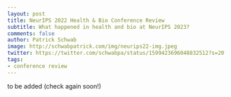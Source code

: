 ```yaml
---
layout: post
title: NeurIPS 2022 Health & Bio Conference Review
subtitle: What happened in health and bio at NeurIPS 2023?
comments: false
author: Patrick Schwab
image: http://schwabpatrick.com/img/neurips22-img.jpeg
twitter: https://twitter.com/schwabpa/status/1599423696048832512?s=20
tags:
- conference review
---
```

to be added (check again soon!)